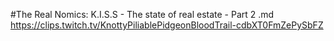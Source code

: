 #The Real Nomics: K.I.S.S - The state of real estate - Part 2.md
https://clips.twitch.tv/KnottyPiliablePidgeonBloodTrail-cdbXT0FmZePySbFZ